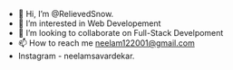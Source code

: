 - 👋 Hi, I’m @RelievedSnow. 
- 👀 I’m interested in Web Developement
- 💞️ I’m looking to collaborate on Full-Stack Develpoment
- 📫 How to reach me neelam122001@gmail.com
- Instagram - neelamsavardekar.


<!-- My Work-https://relievedsnow.github.io/Ecommerce/ -->
<!---
RelievedSnow/RelievedSnow is a ✨ special ✨ repository because its `README.md` (this file) appears on your GitHub profile.
You can click the Preview link to take a look at your changes.
--->
